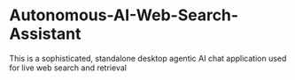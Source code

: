 # Autonomous-AI-Web-Search-Assistant
This is a sophisticated, standalone desktop agentic AI chat application used for live web search and retrieval 
